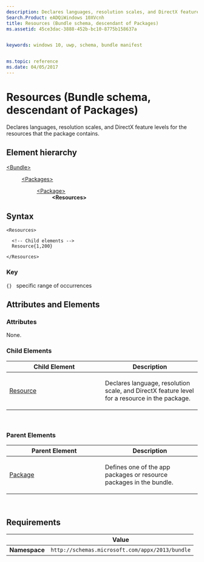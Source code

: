 ```yaml
---
description: Declares languages, resolution scales, and DirectX feature levels for the resources that the package contains (descendant of Packages).
Search.Product: eADQiWindows 10XVcnh
title: Resources (Bundle schema, descendant of Packages)
ms.assetid: 45ce3dac-3888-452b-bc10-8775b158637a


keywords: windows 10, uwp, schema, bundle manifest


ms.topic: reference
ms.date: 04/05/2017
---
```


# Resources (Bundle schema, descendant of Packages)

Declares languages, resolution scales, and DirectX feature levels for the resources that the package contains.

## Element hierarchy

<dl>
<dt><a href="element-bundle.md">&lt;Bundle&gt;</a></dt>
<dd>
<dl>
<dt><a href="element-packages.md">&lt;Packages&gt;</a></dt>
<dd>
<dl>
<dt><a href="element-package.md">&lt;Package&gt;</a></dt>
<dd><b>&lt;Resources&gt;</b></dd>
</dl>
</dd>
</dl>
</dd>
</dl>

## Syntax

``` syntax
<Resources>

  <!-- Child elements -->
  Resource{1,200}

</Resources>
```

### Key

`{}`   specific range of occurrences
## Attributes and Elements


### Attributes

None.

### Child Elements

<table>
<colgroup>
<col width="50%" />
<col width="50%" />
</colgroup>
<thead>
<tr class="header">
<th>Child Element</th>
<th>Description</th>
</tr>
</thead>
<tbody>
<tr class="odd">
<td><a href="element-resource.md">Resource</a> </td>
<td><p>Declares language, resolution scale, and DirectX feature level for a resource in the package.</p></td>
</tr>
</tbody>
</table>

 

### Parent Elements

<table>
<colgroup>
<col width="50%" />
<col width="50%" />
</colgroup>
<thead>
<tr class="header">
<th>Parent Element</th>
<th>Description</th>
</tr>
</thead>
<tbody>
<tr class="odd">
<td><a href="element-package.md">Package</a> </td>
<td><p>Defines one of the app packages or resource packages in the bundle.</p></td>
</tr>
</tbody>
</table>

 

## Requirements

|          | Value        |
|----------|--------------|
| **Namespace** | `http://schemas.microsoft.com/appx/2013/bundle` |

 

 




